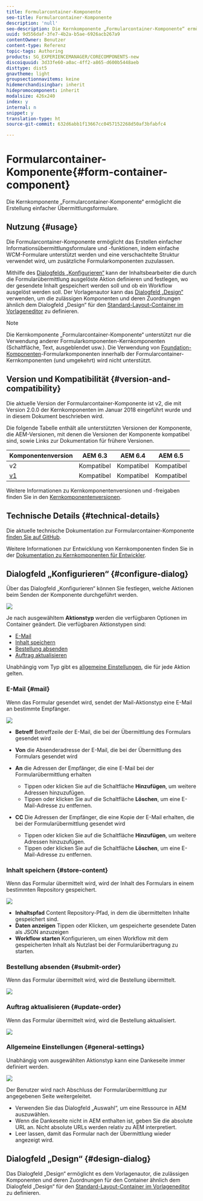 ```yaml
---
title: Formularcontainer-Komponente
seo-title: Formularcontainer-Komponente
description: 'null'
seo-description: Die Kernkomponente „Formularcontainer-Komponente“ ermöglicht die Erstellung einfacher Übermittlungsformulare.
uuid: 9d556daf-3fe7-4b2a-b5ae-6926acb267a9
contentOwner: Benutzer
content-type: Referenz
topic-tags: Authoring
products: SG_EXPERIENCEMANAGER/CORECOMPONENTS-new
discoiquuid: 3d33fe60-a0ac-4ff2-a865-d600b5448aeb
disttype: dist5
gnavtheme: light
groupsectionnavitems: keine
hidemerchandisingbar: inherit
hidepromocomponent: inherit
modalsize: 426x240
index: y
internal: n
snippet: y
translation-type: ht
source-git-commit: 632d6abb1f13667cc0457152268d50af3bfabfc4

---
```



# Formularcontainer-Komponente{#form-container-component}

Die Kernkomponente „Formularcontainer-Komponente“ ermöglicht die Erstellung einfacher Übermittlungsformulare.

## Nutzung {#usage}

Die Formularcontainer-Komponente ermöglicht das Erstellen einfacher Informationsübermittlungsformulare und -funktionen, indem einfache WCM-Formulare unterstützt werden und eine verschachtelte Struktur verwendet wird, um zusätzliche Formularkomponenten zuzulassen.

Mithilfe des [Dialogfelds „Konfigurieren“](#configure-dialog) kann der Inhaltsbearbeiter die durch die Formularübermittlung ausgelöste Aktion definieren und festlegen, wo der gesendete Inhalt gespeichert werden soll und ob ein Workflow ausgelöst werden soll. Der Vorlagenautor kann das [Dialogfeld „Design“](#design-dialog) verwenden, um die zulässigen Komponenten und deren Zuordnungen ähnlich dem Dialogfeld „Design“ für den [Standard-Layout-Container im Vorlageneditor](https://helpx.adobe.com/de/experience-manager/6-5/sites/authoring/using/templates.html) zu definieren.

>[!NOTE]
>
>Die Kernkomponente „Formularcontainer-Komponente“ unterstützt nur die Verwendung anderer Formularkomponenten-Kernkomponenten (Schaltfläche, Text, ausgeblendet usw.). Die Verwendung von [Foundation-Komponenten](https://helpx.adobe.com/de/experience-manager/6-5/sites/authoring/using/default-components-foundation.html)-Formularkomponenten innerhalb der Formularcontainer-Kernkomponenten (und umgekehrt) wird nicht unterstützt.

## Version und Kompatibilität {#version-and-compatibility}

Die aktuelle Version der Formularcontainer-Komponente ist v2, die mit Version 2.0.0 der Kernkomponenten im Januar 2018 eingeführt wurde und in diesem Dokument beschrieben wird.

Die folgende Tabelle enthält alle unterstützten Versionen der Komponente, die AEM-Versionen, mit denen die Versionen der Komponente kompatibel sind, sowie Links zur Dokumentation für frühere Versionen.

| Komponentenversion | AEM 6.3 | AEM 6.4 | AEM 6.5 |
|--- |--- |--- |--- |
| v2 | Kompatibel | Kompatibel | Kompatibel |
| [v1](form-container-v1.md) | Kompatibel | Kompatibel | Kompatibel |

Weitere Informationen zu Kernkomponentenversionen und -freigaben finden Sie in den [Kernkomponentenversionen](versions.md).

## Technische Details {#technical-details}

Die aktuelle technische Dokumentation zur Formularcontainer-Komponente [finden Sie auf GitHub](https://github.com/adobe/aem-core-wcm-components/blob/master/content/src/content/jcr_root/apps/core/wcm/components/form/container/v2/container).

Weitere Informationen zur Entwicklung von Kernkomponenten finden Sie in der [Dokumentation zu Kernkomponenten für Entwickler](developing.md).

## Dialogfeld „Konfigurieren“ {#configure-dialog}

Über das Dialogfeld „Konfigurieren“ können Sie festlegen, welche Aktionen beim Senden der Komponente durchgeführt werden.

![](assets/screen_shot_2018-01-12at122046.png)

Je nach ausgewähltem **Aktionstyp** werden die verfügbaren Optionen im Container geändert. Die verfügbaren Aktionstypen sind:

* [E-Mail](#mail)
* [Inhalt speichern](#store-content)
* [Bestellung absenden](#submit-order)
* [Auftrag aktualisieren](#update-order)

Unabhängig vom Typ gibt es [allgemeine Einstellungen](#general-settings), die für jede Aktion gelten.

### E-Mail {#mail}

Wenn das Formular gesendet wird, sendet der Mail-Aktionstyp eine E-Mail an bestimmte Empfänger.

![](assets/screen_shot_2018-01-12at122554.png)

* **Betreff**
Betreffzeile der E-Mail, die bei der Übermittlung des Formulars gesendet wird
* **Von**
die Absenderadresse der E-Mail, die bei der Übermittlung des Formulars gesendet wird
* **An**
die Adressen der Empfänger, die eine E-Mail bei der Formularübermittlung erhalten

   * Tippen oder klicken Sie auf die Schaltfläche **Hinzufügen**, um weitere Adressen hinzuzufügen.
   * Tippen oder klicken Sie auf die Schaltfläche **Löschen**, um eine E-Mail-Adresse zu entfernen.
* **CC**
Die Adressen der Empfänger, die eine Kopie der E-Mail erhalten, die bei der Formularübermittlung gesendet wird
   * Tippen oder klicken Sie auf die Schaltfläche **Hinzufügen**, um weitere Adressen hinzuzufügen.
   * Tippen oder klicken Sie auf die Schaltfläche **Löschen**, um eine E-Mail-Adresse zu entfernen.

### Inhalt speichern {#store-content}

Wenn das Formular übermittelt wird, wird der Inhalt des Formulars in einem bestimmten Repository gespeichert.

![](assets/screen_shot_2018-01-12at122538.png)

* **Inhaltspfad**
Content Repository-Pfad, in dem die übermittelten Inhalte gespeichert sind.
* **Daten anzeigen**
Tippen oder Klicken, um gespeicherte gesendete Daten als JSON anzuzeigen
* **Workflow starten**
Konfigurieren, um einen Workflow mit dem gespeicherten Inhalt als Nutzlast bei der Formularübertragung zu starten.

### Bestellung absenden {#submit-order}

Wenn das Formular übermittelt wird, wird die Bestellung übermittelt.

![](assets/chlimage_1-3.png)

### Auftrag aktualisieren {#update-order}

Wenn das Formular übermittelt wird, wird die Bestellung aktualisiert.

![](assets/chlimage_1-4.png)

### Allgemeine Einstellungen {#general-settings}

Unabhängig vom ausgewählten Aktionstyp kann eine Dankeseite immer definiert werden.

![](assets/chlimage_1-5.png)

Der Benutzer wird nach Abschluss der Formularübermittlung zur angegebenen Seite weitergeleitet.

* Verwenden Sie das Dialogfeld „Auswahl“, um eine Ressource in AEM auszuwählen.
* Wenn die Dankeseite nicht in AEM enthalten ist, geben Sie die absolute URL an. Nicht absolute URLs werden relativ zu AEM interpretiert.
* Leer lassen, damit das Formular nach der Übermittlung wieder angezeigt wird.

## Dialogfeld „Design“ {#design-dialog}

Das Dialogfeld „Design“ ermöglicht es dem Vorlagenautor, die zulässigen Komponenten und deren Zuordnungen für den Container ähnlich dem Dialogfeld „Design“ für den [Standard-Layout-Container im Vorlageneditor](https://helpx.adobe.com/de/experience-manager/6-5/sites/authoring/using/templates.html) zu definieren.